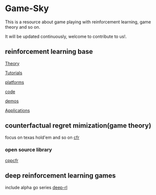 # Game-Sky

This is a resource about game playing with reinforcement learning, game theory and so on.

It will be updated continuously, welcome to contribute to us!.

## reinforcement learning base 
[Theory](rl-base/theory.md)

[Tutorials](rl-base/tutorials.md)

[platforms](rl-base/platforms.md)

[code](rl-base/code.md)

[demos](rl-base/demos.md)

[Applications](rl-base/applications.md)


## counterfactual regret mimization(game theory)
focus on texas hold'em and so on 
[cfr](cfr.md)
### open source library
[cppcfr](https://github.com/achao2013/cppcfr)

## deep reinforcement learning games
include alpha go series
[deep-rl](drl.md)
